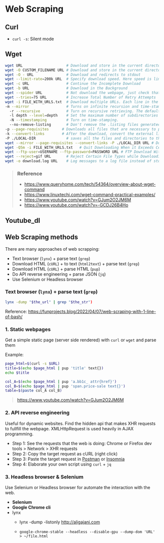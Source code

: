 # Web Scraping


## Curl

- `curl -s`: Silent mode

## Wget

```bash
wget URL                    # Download and store in the current directory.
wget -O CUSTOM_FILENAME URL # Download and store in the current directory with a different file name.
wget -O - URL               # Download and redirects to stdout
wget --limit-rate=200k URL  # Specify download speed. Here speed is limited to 200k.
wget -c URL                 # Continue the Incomplete Download
wget -b URL                 # Download in the Background
wget --spider URL           # Not download the webpage, just check that it is there.
wget --tries=75 URL         # Increase Total Number of Retry Attempts
wget -i FILE_WITH_URLS.txt  # Download multiple URLs. Each line in the txt document is a URL.
-m --mirror                 # Turns on infinite recursion and time-stamping, and keeps FTP directory listings.
  -r --recursive            # Turn on recursive retrieving. The default maximum depth is 5.
  -l depth --level=depth    # Set the maximum number of subdirectories that Wget will recurse into to depth. inf means infinite
  -N --timestamping         # Turn on time-stamping.
  --no-remove-listing       # Don't remove the .listing files generated by FTP retrievals.
-p --page-requisites      # Downloads all files that are necessary to properly display a given HTML page.
-k --convert-links        # After the download, convert the external links to make the work.
-P ./LOCAL-DIR              # saves all the files and directories to the specified directory.
wget --mirror --page-requisites --convert-links -P ./LOCAL_DIR URL # Download a Full Website
wget -Q5m -i FILE_WITH_URLS.txt   # Quit Downloading When it Exceeds Certain Size
wget --ftp-user=USERNAME --ftp-password=PASSWORD URL # FTP Download With wget
wget --reject=gif URL       # Reject Certain File Types while Downloading
wget -o download.log URL    # Log messages to a log file instead of stderr Using wget -o
```

> ### Reference
> - https://www.queryhome.com/tech/54364/overview-about-wget-command
> - https://www.linuxtechi.com/wget-command-practical-examples/
> - https://www.youtube.com/watch?v=GJum2O2JM6M
> - https://www.youtube.com/watch?v=-GCDJ26B4Ho


## Youtube_dl






## Web Scraping methods

There are many approaches of web scrapping:

- Text browser (`lynx`) + parse text (`grep`)
- Download HTML (`cURL`) + to text (`html2text`) + parse text (`grep`)
- Download HTML (`cURL`) + parse HTML (`pup`)
- Do API reverse engineering + parse JSON (`jq`)
- Use Selenium or Headless browser



### Text browser (`lynx`) + parse text (`grep`)

```bash
lynx -dump "$the_url" | grep "$the_str")
```

Reference: https://funprojects.blog/2022/04/07/web-scraping-with-1-line-of-bash/


### 1. Static webpages

Get a simple static page (server side rendered) with `curl` or `wget` and parse them

Example:

```bash
page_html=$(curl -s $URL)
title=$(echo $page_html | pup 'title' text{})
echo $title

col_A=$(echo $page_html | pup 'a.bb1c_ attr{href}')
col_B=$(echo $page_html | pup 'span.price-sale text{}')
table=$(paste col_A col_B)
```

> https://www.youtube.com/watch?v=GJum2O2JM6M



### 2. API reverse engineering

Useful for dynamic websites. Find the hidden api that makes XHR requests to fullfill the webpage. XMLHttpRequest is used heavily in AJAX programming.

- Step 1: See the requests that the web is doing: Chrome or Firefox dev tools > Network > XHR requests
- Step 2: Copy the target request as cURL (right click)
- Step 3: Paste the target request in [Postman](https://www.postman.com) or [Insomnia](https://insomnia.rest)
- Step 4: Elaborate your own script using `curl` + `jq`


### 3. Headless browser & Selenium

Use Selenium or Headless browser for automate the interaction with the web.

- **Selenium**
- **Google Chrome cli**
- lynx
  - lynx -dump -listonly http://aligajani.com 

  - `google-chrome-stable --headless --disable-gpu --dump-dom 'URL' > ~/file.html`
